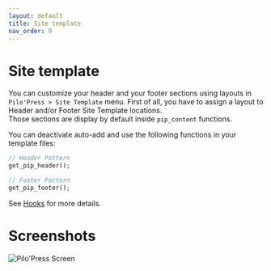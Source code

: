 ```yaml
---
layout: default
title: Site template
nav_order: 9
---
```


# Site template

You can customize your header and your footer sections using layouts in `Pilo'Press > Site Template` menu.
First of all, you have to assign a layout to Header and/or Footer Site Template locations.  
Those sections are display by default inside `pip_content` functions.

You can deactivate auto-add and use the following functions in your template files:

```php
// Header Pattern
get_pip_header();

// Footer Pattern
get_pip_footer();
```

See [Hooks](/PiloPress/docs/hooks) for more details.

# Screenshots

![Pilo'Press Screen](https://demo.pilopress.com/wp-content/uploads/2021/02/pilopress-screen12.png)
